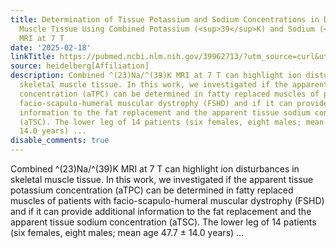```yaml
---
title: Determination of Tissue Potassium and Sodium Concentrations in Dystrophic Skeletal
  Muscle Tissue Using Combined Potassium (<sup>39</sup>K) and Sodium (<sup>23</sup>Na)
  MRI at 7 T
date: '2025-02-18'
linkTitle: https://pubmed.ncbi.nlm.nih.gov/39962713/?utm_source=curl&utm_medium=rss&utm_campaign=pubmed-2&utm_content=1FakS-2QOkCT8HsMOQP1bCRQ4YzyumYOmxmF0moLsQ3dFB1E9V&fc=20220326224207&ff=20250218170842&v=2.18.0.post9+e462414
source: heidelberg[Affiliation]
description: Combined ^(23)Na/^(39)K MRI at 7 T can highlight ion disturbances in
  skeletal muscle tissue. In this work, we investigated if the apparent tissue potassium
  concentration (aTPC) can be determined in fatty replaced muscles of patients with
  facio-scapulo-humeral muscular dystrophy (FSHD) and if it can provide additional
  information to the fat replacement and the apparent tissue sodium concentration
  (aTSC). The lower leg of 14 patients (six females, eight males; mean age 47.7 ±
  14.0 years) ...
disable_comments: true
---
```

Combined ^(23)Na/^(39)K MRI at 7 T can highlight ion disturbances in skeletal muscle tissue. In this work, we investigated if the apparent tissue potassium concentration (aTPC) can be determined in fatty replaced muscles of patients with facio-scapulo-humeral muscular dystrophy (FSHD) and if it can provide additional information to the fat replacement and the apparent tissue sodium concentration (aTSC). The lower leg of 14 patients (six females, eight males; mean age 47.7 ± 14.0 years) ...